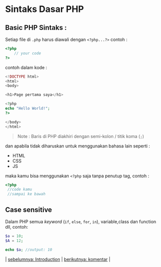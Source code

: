 # Sintaks Dasar PHP  

## Basic PHP Sintaks :

Setiap file di `.php` harus diawali dengan `<?php...?>` contoh :

```php 
<?php 
    // your code
?>
```

contoh dalam kode :
```php
<!DOCTYPE html>
<html>
<body>

<h1>Page pertama saya</h1>

<?php
echo "Hello World!";
?>

</body>
</html>
```
> Note : Baris di PHP diakhiri dengan semi-kolon / titik koma (`;`)  

dan apabila tidak diharuskan untuk menggunakan bahasa lain seperti :  

- HTML
- CSS
- JS  

maka kamu bisa menggunakan `<?php` saja tanpa penutup tag, contoh :  

```php 
<?php
 //code kamu
 //sampai ke bawah

```
## Case sensitive 

Dalam PHP semua _keyword_ (`if`, `else`, `for`, `in`), variable,class dan function dll, contoh:

```php
$a = 10;
$A = 12;

echo $a; //output: 10
```

| [sebelumnya: Introduction](03%20Sintaks%20Dasar.md)  | [berikutnya: komentar](04%20komentar.md) |